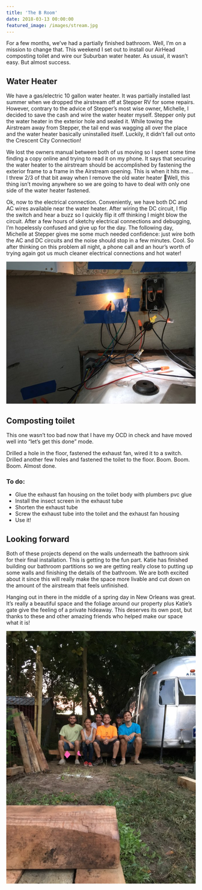 ```yaml
---
title: 'The B Room'
date: 2018-03-13 00:00:00
featured_image: /images/stream.jpg
---
```


For a few months, we’ve had a partially finished bathroom. Well, I’m on a
mission to change that. This weekend I set out to install our AirHead
composting toilet and wire our Suburban water heater. As usual, it
wasn’t easy. But almost success.

## Water Heater

We have a gas/electric 10 gallon water heater. It was partially installed
last summer when we dropped the airstream off at Stepper RV for some repairs.
However, contrary to the advice of Stepper’s most wise owner, Michelle,
I decided to save the cash and wire the water heater myself. Stepper only
put the water heater in the exterior hole and sealed it. While towing the
Airstream away from Stepper, the tail end was wagging all over the place
and the water heater basically uninstalled itself. Luckily, it didn’t fall
out onto the Crescent City Connection!

We lost the owners manual between both of us moving so I spent some time
finding a copy online and trying to read it on my phone. It says that
securing the water heater to the airstream should be accomplished by
fastening the exterior frame to a frame in the Airstream opening. This
is when it hits me... I threw 2/3 of that bit away when I remove the
old water heater 🙁Well, this thing isn’t moving anywhere so we are going
to have to deal with only one side of the water heater fastened.

Ok, now to the electrical connection. Conveniently, we have both DC and AC
wires available near the water heater. After wiring the DC circuit, I flip
the switch and hear a buzz so I quickly flip it off thinking I might blow
the circuit. After a few hours of sketchy electrical connections and
debugging, I’m hopelessly confused and give up for the day. The
following day, Michelle at Stepper gives me some much needed confidence:
just wire both the AC and DC circuits and the noise should stop in a
few minutes. Cool. So after thinking on this problem all night, a phone
call and an hour’s worth of trying again got us much cleaner electrical
connections and hot water!

![](/images/posts/water-heater.jpg)


## Composting toilet

This one wasn’t too bad now that I have my OCD in check and have moved
well into “let’s get this done” mode.

Drilled a hole in the floor, fastened the exhaust fan, wired it to a
switch. Drilled another few holes and fastened the toilet to the floor.
Boom. Boom. Boom. Almost done.

### To do:

- Glue the exhaust fan housing on the toilet body with plumbers pvc glue
- Install the insect screen in the exhaust tube
- Shorten the exhaust tube
- Screw the exhaust tube into the toilet and the exhaust fan housing
- Use it!

## Looking forward

Both of these projects depend on the walls underneath the bathroom
sink for their final installation. This is getting to the fun part.
Katie has finished building our bathroom partitions so we are getting
really close to putting up some walls and finishing the details of the
bathroom. We are both excited about it since this will really make the
space more livable and cut down on the amount of the airstream that
feels unfinished.

Hanging out in there in the middle of a spring day in New Orleans was
great. It’s really a beautiful space and the foliage around our property
plus Katie’s gate give the feeling of a private hideaway. This deserves
its own post, but thanks to these and other amazing friends who helped
make our space what it is!

![](/images/posts/crew.jpg)
